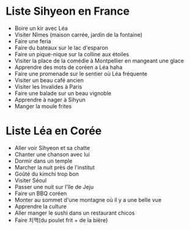 # Liste Sihyeon en France
- Boire un kir avec Léa
- Visiter Nîmes (maison carrée, jardin de la fontaine) 
- Faire une feria 
- Faire du bateaux sur le lac d'esparon
- Faire un pique-nique sur la colline aux étoiles
- Visiter la place de la comédie à Montpellier en mangeant une glace
- Apprendre des mots de coréen a Léa haha
- Faire une promenade sur le sentier où Léa fréquente
- Visiter un beau café ancien
- Visiter les Invalides à Paris
- Faire une balade sur un beau vignoble  
- Apprendre à nager à Sihyun
- Manger la moule frites

# Liste Léa en Corée 
- Aller voir Sihyeon et sa chatte
- Chanter une chanson avec lui
- Dormir dans un temple
- Marcher la nuit près de l'institut 
- Goûté du kimchi trop bon
- Visiter Séoul
- Passer une nuit sur l'île de Jeju 
- Faire un BBQ coréen
- Monter au sommet d'une montagne où il y a une belle vue 
- Apprendre la culture
- Aller manger le sushi dans un restaurant chicos
- Faire 치맥(du poulet frit + de la bière)

